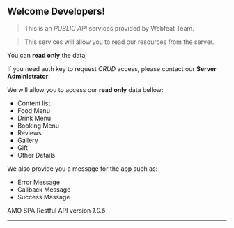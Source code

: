 ## Welcome Developers!

> This is an _PUBLIC API_ services provided by Webfeat Team.

> This services will allow you to read our resources from the server.

You can __read only__ the data, 

If you need auth key to request _CRUD_ access, please contact our __Server Administrator__.

We will allow you to access our __read only__ data bellow:
* Content list
* Food Menu
* Drink Menu
* Booking Menu
* Reviews
* Gallery
* Gift
* Other Details

We also provide you a message for the app such as:
* Error Message
* Callback Message
* Success Massage

AMO SPA Restful API version _1.0.5_

---